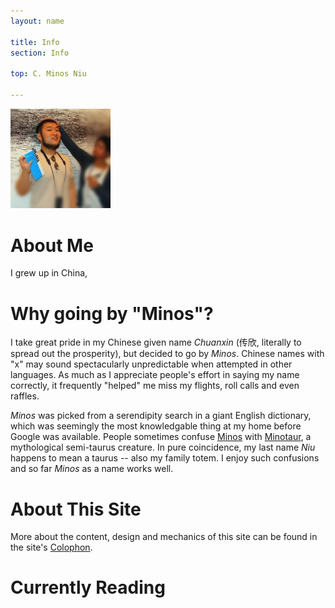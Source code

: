```yaml
---
layout: name

title: Info
section: Info

top: C. Minos Niu

---
```


<img class='inset right' src='/images/minos_niu_moma.jpg' title='Minos Niu' alt='Photo of Minos Niu at MOMA NYC' width='160px' />

About Me
========

I grew up in China,

Why going by "Minos"?
==========
I take great pride in my Chinese given name *Chuanxin* (传欣, literally to spread out the prosperity), but decided to go by *Minos*. Chinese names with "x"
may sound spectacularly unpredictable when attempted in other languages. As much as I appreciate people's effort in saying my name correctly, it frequently "helped" me miss my flights, 
roll calls and even raffles. 

*Minos* was picked from a serendipity search in a giant English dictionary, which was seemingly the most knowledgable thing at my home before Google was available. People sometimes confuse [Minos](http://en.wikipedia.org/wiki/Minos) with [Minotaur](http://en.wikipedia.org/wiki/Minotaur), a mythological semi-taurus creature. In pure coincidence, my last name *Niu* happens to mean a taurus -- also my family totem. I enjoy such confusions and so far _Minos_ as a name works well.



About This Site
===============

More about the content, design and mechanics of this site can be found in the site's [Colophon](/info/site.html).


Currently Reading
=================

<style type="text/css" media="screen">
  .gr_grid_container {
    /* customize grid container div here. eg: width: 500px; */
    height: 200px
  }

  .gr_grid_book_container {
    /* customize book cover container div here */
    float: left;
    width: 98px;
    height: 160px;
    padding: 0px 10px;
    overflow: hidden;
  }
</style>
<script src="http://www.goodreads.com/review/grid_widget/3482662.C.%20Minos's%20bookshelf:%20read?cover_size=medium&amp;hide_link=&amp;hide_title=true&amp;num_books=5&amp;order=d&amp;shelf=currently-reading&amp;sort=date_added&amp;widget_id=1364958627" type="text/javascript" charset="utf-8"></script>

